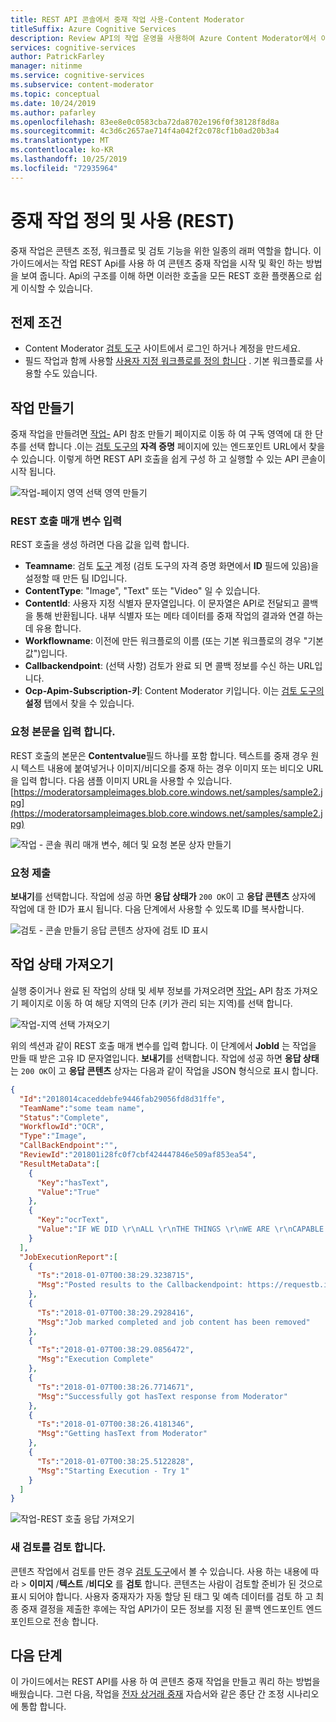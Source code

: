 ```yaml
---
title: REST API 콘솔에서 중재 작업 사용-Content Moderator
titleSuffix: Azure Cognitive Services
description: Review API의 작업 운영을 사용하여 Azure Content Moderator에서 이미지 또는 텍스트 콘텐츠에 대한 엔드투엔드 콘텐츠 조정 작업을 시작할 수 있습니다.
services: cognitive-services
author: PatrickFarley
manager: nitinme
ms.service: cognitive-services
ms.subservice: content-moderator
ms.topic: conceptual
ms.date: 10/24/2019
ms.author: pafarley
ms.openlocfilehash: 83ee8e0c0583cba72da8702e196f0f38128f8d8a
ms.sourcegitcommit: 4c3d6c2657ae714f4a042f2c078cf1b0ad20b3a4
ms.translationtype: MT
ms.contentlocale: ko-KR
ms.lasthandoff: 10/25/2019
ms.locfileid: "72935964"
---
```

# <a name="define-and-use-moderation-jobs-rest"></a>중재 작업 정의 및 사용 (REST)

중재 작업은 콘텐츠 조정, 워크플로 및 검토 기능을 위한 일종의 래퍼 역할을 합니다. 이 가이드에서는 작업 REST Api를 사용 하 여 콘텐츠 중재 작업을 시작 및 확인 하는 방법을 보여 줍니다. Api의 구조를 이해 하면 이러한 호출을 모든 REST 호환 플랫폼으로 쉽게 이식할 수 있습니다.

## <a name="prerequisites"></a>전제 조건

- Content Moderator [검토 도구](https://contentmoderator.cognitive.microsoft.com/) 사이트에서 로그인 하거나 계정을 만드세요.
- 필드 작업과 함께 사용할 [사용자 지정 워크플로를 정의 합니다](./Review-Tool-User-Guide/Workflows.md) . 기본 워크플로를 사용할 수도 있습니다.

## <a name="create-a-job"></a>작업 만들기

중재 작업을 만들려면 [작업-](https://westus2.dev.cognitive.microsoft.com/docs/services/580519463f9b070e5c591178/operations/580519483f9b0709fc47f9c5) API 참조 만들기 페이지로 이동 하 여 구독 영역에 대 한 단추를 선택 합니다 .이는 [검토 도구의](https://contentmoderator.cognitive.microsoft.com/) **자격 증명** 페이지에 있는 엔드포인트 URL에서 찾을 수 있습니다. 이렇게 하면 REST API 호출을 쉽게 구성 하 고 실행할 수 있는 API 콘솔이 시작 됩니다.

![작업-페이지 영역 선택 영역 만들기](images/test-drive-job-1.png)

### <a name="enter-rest-call-parameters"></a>REST 호출 매개 변수 입력

REST 호출을 생성 하려면 다음 값을 입력 합니다.

- **Teamname**: 검토 [도구](https://contentmoderator.cognitive.microsoft.com/) 계정 (검토 도구의 자격 증명 화면에서 **ID** 필드에 있음)을 설정할 때 만든 팀 ID입니다.
- **ContentType**: "Image", "Text" 또는 "Video" 일 수 있습니다.
- **ContentId**: 사용자 지정 식별자 문자열입니다. 이 문자열은 API로 전달되고 콜백을 통해 반환됩니다. 내부 식별자 또는 메타 데이터를 중재 작업의 결과와 연결 하는 데 유용 합니다.
- **Workflowname**: 이전에 만든 워크플로의 이름 (또는 기본 워크플로의 경우 "기본값")입니다.
- **Callbackendpoint**: (선택 사항) 검토가 완료 되 면 콜백 정보를 수신 하는 URL입니다.
- **Ocp-Apim-Subscription-키**: Content Moderator 키입니다. 이는 [검토 도구의](https://contentmoderator.cognitive.microsoft.com) **설정** 탭에서 찾을 수 있습니다.

### <a name="fill-in-the-request-body"></a>요청 본문을 입력 합니다.

REST 호출의 본문은 **Contentvalue**필드 하나를 포함 합니다. 텍스트를 중재 경우 원시 텍스트 내용에 붙여넣거나 이미지/비디오를 중재 하는 경우 이미지 또는 비디오 URL을 입력 합니다. 다음 샘플 이미지 URL을 사용할 수 있습니다. [https://moderatorsampleimages.blob.core.windows.net/samples/sample2.jpg](https://moderatorsampleimages.blob.core.windows.net/samples/sample2.jpg)

![작업 - 콘솔 쿼리 매개 변수, 헤더 및 요청 본문 상자 만들기](images/job-api-console-inputs.PNG)

### <a name="submit-your-request"></a>요청 제출

**보내기**를 선택합니다. 작업에 성공 하면 **응답 상태가** `200 OK`이 고 **응답 콘텐츠** 상자에 작업에 대 한 ID가 표시 됩니다. 다음 단계에서 사용할 수 있도록 ID를 복사합니다.

![검토 - 콘솔 만들기 응답 콘텐츠 상자에 검토 ID 표시](images/test-drive-job-3.PNG)

## <a name="get-job-status"></a>작업 상태 가져오기

실행 중이거나 완료 된 작업의 상태 및 세부 정보를 가져오려면 [작업-](https://westus2.dev.cognitive.microsoft.com/docs/services/580519463f9b070e5c591178/operations/580519483f9b0709fc47f9c3) API 참조 가져오기 페이지로 이동 하 여 해당 지역의 단추 (키가 관리 되는 지역)를 선택 합니다.

![작업-지역 선택 가져오기](images/test-drive-region.png)

위의 섹션과 같이 REST 호출 매개 변수를 입력 합니다. 이 단계에서 **JobId** 는 작업을 만들 때 받은 고유 ID 문자열입니다. **보내기**를 선택합니다. 작업에 성공 하면 **응답 상태** 는 `200 OK`이 고 **응답 콘텐츠** 상자는 다음과 같이 작업을 JSON 형식으로 표시 합니다.

```json
{  
  "Id":"2018014caceddebfe9446fab29056fd8d31ffe",
  "TeamName":"some team name",
  "Status":"Complete",
  "WorkflowId":"OCR",
  "Type":"Image",
  "CallBackEndpoint":"",
  "ReviewId":"201801i28fc0f7cbf424447846e509af853ea54",
  "ResultMetaData":[  
    {  
      "Key":"hasText",
      "Value":"True"
    },
    {  
      "Key":"ocrText",
      "Value":"IF WE DID \r\nALL \r\nTHE THINGS \r\nWE ARE \r\nCAPABLE \r\nOF DOING, \r\nWE WOULD \r\nLITERALLY \r\nASTOUND \r\nOURSELVE \r\n"
    }
  ],
  "JobExecutionReport":[  
    {  
      "Ts":"2018-01-07T00:38:29.3238715",
      "Msg":"Posted results to the Callbackendpoint: https://requestb.in/vxke1mvx"
    },
    {  
      "Ts":"2018-01-07T00:38:29.2928416",
      "Msg":"Job marked completed and job content has been removed"
    },
    {  
      "Ts":"2018-01-07T00:38:29.0856472",
      "Msg":"Execution Complete"
    },
    {  
      "Ts":"2018-01-07T00:38:26.7714671",
      "Msg":"Successfully got hasText response from Moderator"
    },
    {  
      "Ts":"2018-01-07T00:38:26.4181346",
      "Msg":"Getting hasText from Moderator"
    },
    {  
      "Ts":"2018-01-07T00:38:25.5122828",
      "Msg":"Starting Execution - Try 1"
    }
  ]
}
```

![작업-REST 호출 응답 가져오기](images/test-drive-job-5.png)

### <a name="examine-the-new-reviews"></a>새 검토를 검토 합니다.

콘텐츠 작업에서 검토를 만든 경우 [검토 도구](https://contentmoderator.cognitive.microsoft.com)에서 볼 수 있습니다. 사용 하는 내용에 따라  > **이미지** /**텍스트** /**비디오** 를 **검토** 합니다. 콘텐츠는 사람이 검토할 준비가 된 것으로 표시 되어야 합니다. 사용자 중재자가 자동 할당 된 태그 및 예측 데이터를 검토 하 고 최종 중재 결정을 제출한 후에는 작업 API가이 모든 정보를 지정 된 콜백 엔드포인트 엔드포인트으로 전송 합니다.

## <a name="next-steps"></a>다음 단계

이 가이드에서는 REST API를 사용 하 여 콘텐츠 중재 작업을 만들고 쿼리 하는 방법을 배웠습니다. 그런 다음, 작업을 [전자 상거래 중재](./ecommerce-retail-catalog-moderation.md) 자습서와 같은 종단 간 조정 시나리오에 통합 합니다.